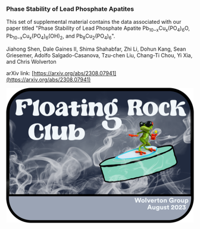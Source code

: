 ### Phase Stability of Lead Phosphate Apatites

This set of supplemental material contains the data associated with our paper titled
"Phase Stability of Lead Phosphate Apatite Pb<sub>10−x</sub>Cu<sub>x</sub>(PO<sub>4</sub>)<sub>6</sub>O, Pb<sub>10−x</sub>Cu<sub>x</sub>(PO<sub>4</sub>)<sub>6</sub>(OH)<sub>2</sub>, and Pb<sub>8</sub>Cu<sub>2</sub>(PO<sub>4</sub>)<sub>6</sub>".

Jiahong Shen, Dale Gaines II, Shima Shahabfar, Zhi Li, Dohun Kang, Sean Griesemer, Adolfo Salgado-Casanova, Tzu-chen Liu, Chang-Ti Chou, Yi Xia, and Chris Wolverton

arXiv link: [https://arxiv.org/abs/2308.07941](https://arxiv.org/abs/2308.07941)

![Floating Rock Club](floating_rock_club_frog.png)
